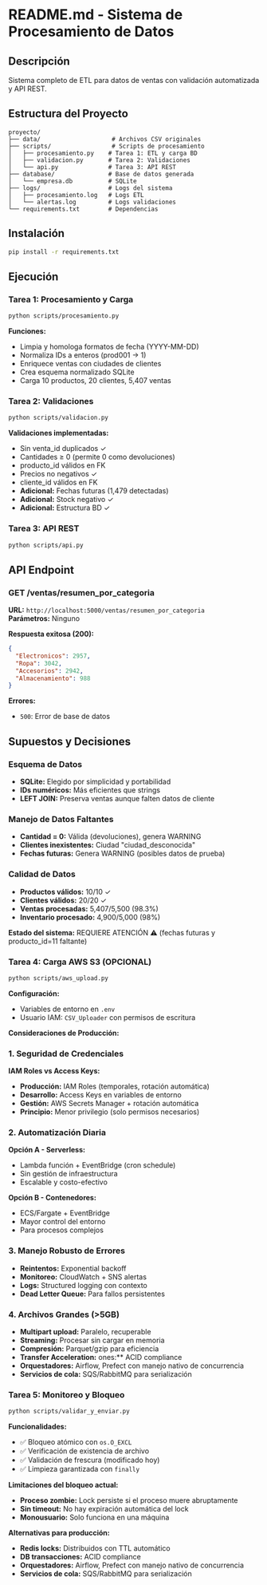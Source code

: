 # README.md - Sistema de Procesamiento de Datos

## Descripción

Sistema completo de ETL para datos de ventas con validación automatizada y API REST.

## Estructura del Proyecto

```
proyecto/
├── data/                    # Archivos CSV originales
├── scripts/                 # Scripts de procesamiento
│   ├── procesamiento.py    # Tarea 1: ETL y carga BD
│   ├── validacion.py       # Tarea 2: Validaciones
│   └── api.py              # Tarea 3: API REST
├── database/               # Base de datos generada
│   └── empresa.db          # SQLite
├── logs/                   # Logs del sistema
│   ├── procesamiento.log   # Logs ETL
│   └── alertas.log         # Logs validaciones
└── requirements.txt        # Dependencias
```

## Instalación

```bash
pip install -r requirements.txt
```

## Ejecución

### Tarea 1: Procesamiento y Carga

```bash
python scripts/procesamiento.py
```

**Funciones:**

- Limpia y homologa formatos de fecha (YYYY-MM-DD)
- Normaliza IDs a enteros (prod001 → 1)
- Enriquece ventas con ciudades de clientes
- Crea esquema normalizado SQLite
- Carga 10 productos, 20 clientes, 5,407 ventas

### Tarea 2: Validaciones

```bash
python scripts/validacion.py
```

**Validaciones implementadas:**

- Sin venta_id duplicados ✓
- Cantidades ≥ 0 (permite 0 como devoluciones)
- producto_id válidos en FK
- Precios no negativos ✓
- cliente_id válidos en FK
- **Adicional:** Fechas futuras (1,479 detectadas)
- **Adicional:** Stock negativo ✓
- **Adicional:** Estructura BD ✓

### Tarea 3: API REST

```bash
python scripts/api.py
```

## API Endpoint

### GET /ventas/resumen_por_categoria

**URL:** `http://localhost:5000/ventas/resumen_por_categoria`  
**Parámetros:** Ninguno

**Respuesta exitosa (200):**

```json
{
  "Electronicos": 2957,
  "Ropa": 3042,
  "Accesorios": 2942,
  "Almacenamiento": 988
}
```

**Errores:**

- `500`: Error de base de datos

## Supuestos y Decisiones

### Esquema de Datos

- **SQLite:** Elegido por simplicidad y portabilidad
- **IDs numéricos:** Más eficientes que strings
- **LEFT JOIN:** Preserva ventas aunque falten datos de cliente

### Manejo de Datos Faltantes

- **Cantidad = 0:** Válida (devoluciones), genera WARNING
- **Clientes inexistentes:** Ciudad "ciudad_desconocida"
- **Fechas futuras:** Genera WARNING (posibles datos de prueba)

### Calidad de Datos

- **Productos válidos:** 10/10 ✓
- **Clientes válidos:** 20/20 ✓
- **Ventas procesadas:** 5,407/5,500 (98.3%)
- **Inventario procesado:** 4,900/5,000 (98%)

**Estado del sistema:** REQUIERE ATENCIÓN ⚠️ (fechas futuras y producto_id=11 faltante)

### Tarea 4: Carga AWS S3 (OPCIONAL)

```bash
python scripts/aws_upload.py
```

**Configuración:**

- Variables de entorno en `.env`
- Usuario IAM: `CSV_Uploader` con permisos de escritura

**Consideraciones de Producción:**

### 1. Seguridad de Credenciales

**IAM Roles vs Access Keys:**

- **Producción:** IAM Roles (temporales, rotación automática)
- **Desarrollo:** Access Keys en variables de entorno
- **Gestión:** AWS Secrets Manager + rotación automática
- **Principio:** Menor privilegio (solo permisos necesarios)

### 2. Automatización Diaria

**Opción A - Serverless:**

- Lambda función + EventBridge (cron schedule)
- Sin gestión de infraestructura
- Escalable y costo-efectivo

**Opción B - Contenedores:**

- ECS/Fargate + EventBridge
- Mayor control del entorno
- Para procesos complejos

### 3. Manejo Robusto de Errores

- **Reintentos:** Exponential backoff
- **Monitoreo:** CloudWatch + SNS alertas
- **Logs:** Structured logging con contexto
- **Dead Letter Queue:** Para fallos persistentes

### 4. Archivos Grandes (>5GB)

- **Multipart upload:** Paralelo, recuperable
- **Streaming:** Procesar sin cargar en memoria
- **Compresión:** Parquet/gzip para eficiencia
- **Transfer Acceleration:** ones:\*\* ACID compliance
- **Orquestadores:** Airflow, Prefect con manejo nativo de concurrencia
- **Servicios de cola:** SQS/RabbitMQ para serialización

### Tarea 5: Monitoreo y Bloqueo

```bash
python scripts/validar_y_enviar.py
```

**Funcionalidades:**

- ✅ Bloqueo atómico con `os.O_EXCL`
- ✅ Verificación de existencia de archivo
- ✅ Validación de frescura (modificado hoy)
- ✅ Limpieza garantizada con `finally`

**Limitaciones del bloqueo actual:**

- **Proceso zombie:** Lock persiste si el proceso muere abruptamente
- **Sin timeout:** No hay expiración automática del lock
- **Monousuario:** Solo funciona en una máquina

**Alternativas para producción:**

- **Redis locks:** Distribuidos con TTL automático
- **DB transacciones:** ACID compliance
- **Orquestadores:** Airflow, Prefect con manejo nativo de concurrencia
- **Servicios de cola:** SQS/RabbitMQ para serialización
